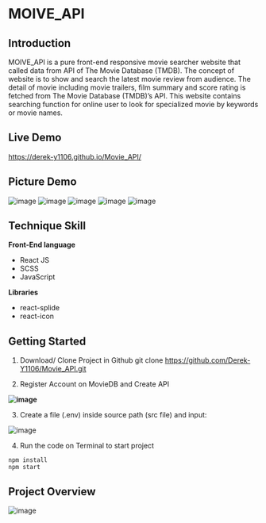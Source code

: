 # MOIVE_API


## Introduction

MOIVE_API is a pure front-end responsive movie searcher website that called data from API of The Movie Database (TMDB). The concept of website is to show and search the latest movie review from audience. The detail of movie including movie trailers, film summary and score rating is fetched from The Movie Database (TMDB)’s API. This website contains searching function for online user to look for specialized movie by keywords or movie names.

## Live Demo
https://derek-y1106.github.io/Movie_API/

## Picture Demo
![image](https://user-images.githubusercontent.com/101183496/182090489-1ab8727c-95c5-4235-a378-d398de8e8f7a.png)
![image](https://user-images.githubusercontent.com/101183496/182090507-591444ba-a30b-4152-b9d6-743d2b4c31b1.png)
![image](https://user-images.githubusercontent.com/101183496/182090522-2872d088-8c95-4550-829f-a0f91fca6718.png)
![image](https://user-images.githubusercontent.com/101183496/182090548-f4b0a63a-42fc-4b11-aa4b-f9a0fef5ff75.png)
![image](https://user-images.githubusercontent.com/101183496/182090562-7e87e52b-61b5-45ad-affd-da9d796271b4.png)

## Technique Skill

**Front-End language**

- React JS
-	SCSS
-	JavaScript

**Libraries**
-	react-splide
-	react-icon

## Getting Started
1. Download/ Clone Project in Github
git clone https://github.com/Derek-Y1106/Movie_API.git

2. Register Account on MovieDB and Create API

**![image](https://user-images.githubusercontent.com/101183496/182090798-26d41e1e-3c72-46b4-942b-ec954317f965.png)**

3. Create a file (.env) inside source path (src file) and input:

![image](https://user-images.githubusercontent.com/101183496/182090813-9ae61cda-69a5-4a38-b5d0-ad17e1f8850c.png)

4. Run the code on Terminal to start project
```
npm install
npm start
```
## Project Overview
![image](https://user-images.githubusercontent.com/101183496/182090926-73196853-483c-4451-971a-7811b5616abe.png)
